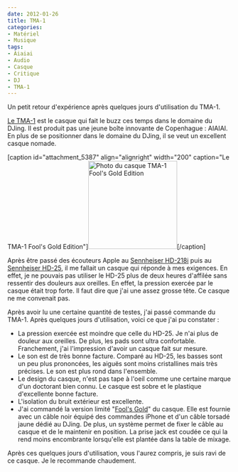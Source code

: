 ```yaml
---
date: 2012-01-26
title: TMA-1
categories:
- Matériel
- Musique
tags:
- Aiaiai
- Audio
- Casque
- Critique
- DJ
- TMA-1
---
```

Un petit retour d'expérience après quelques jours d'utilisation du TMA-1. <!--more-->

<a title="Le TMA-1 sur le site de AIAIAI" href="https://aiaiai.dk/store/headphones/tma-1">Le TMA-1</a> est le casque qui fait le buzz ces temps dans le domaine du DJing. Il est produit pas une jeune boîte innovante de Copenhague : AIAIAI. En plus de se positionner dans le domaine du DJing, il se veut un excellent casque nomade.

[caption id="attachment_5387" align="alignright" width="200" caption="Le TMA-1 Fool&#39;s Gold Edition"]<a href="https://dlgjp9x71cipk.cloudfront.net/2012/01/25_542d5b53bd.jpg"><img class=" wp-image-5387 " title="TMA-1 Fool's Gold Edition" src="https://dlgjp9x71cipk.cloudfront.net/2012/01/25_542d5b53bd-250x248.jpg" alt="Photo du casque TMA-1 Fool's Gold Edition" width="200" height="198" /></a>[/caption]

Après être passé des écouteurs Apple au <a href="https://www.sennheiser.fr/casques-audio/casques-pour-ipod-ipad-iphone/arceaux-mini/details/968/256/arceaux-mini/hd-218i">Sennheiser HD-218i</a> puis au <a href="https://www.sennheiser.fr/casques-audio/casques-dj-pro/casques-pro-monitoring/details/962/260/casques-pro-monitoring/hd-25-1-ii">Sennheiser HD-25</a>, il me fallait un casque qui réponde à mes exigences. En effet, je ne pouvais pas utiliser le HD-25 plus de deux heures d'affilée sans ressentir des douleurs aux oreilles. En effet, la pression exercée par le casque était trop forte. Il faut dire que j'ai une assez grosse tête. Ce casque ne me convenait pas.

Après avoir lu une certaine quantité de testes, j'ai passé commande du TMA-1. Après quelques jours d'utilisation, voici ce que j'ai pu constater :
<ul>
	<li>La pression exercée est moindre que celle du HD-25. Je n'ai plus de douleur aux oreilles. De plus, les pads sont ultra confortable. Franchement, j'ai l'impression d'avoir un casque fait sur mesure.</li>
	<li>Le son est de très bonne facture. Comparé au HD-25, les basses sont un peu plus prononcées, les aiguës sont moins cristallines mais très précises. Le son est plus rond dans l'ensemble.</li>
	<li>Le design du casque, n'est pas tape à l'oeil comme une certaine marque d'un doctorant bien connu. Le casque est sobre et le plastique d'excellente bonne facture.</li>
	<li>L'isolation du bruit extérieur est excellente.</li>
	<li>J'ai commandé la version limité "<a href="https://aiaiai.dk/store/headphones/tma-1-fools-gold-edition">Fool's Gold</a>" du casque. Elle est fournie avec un câble noir équipé des commandes iPhone et d'un câble torsadé jaune dédié au DJing. De plus, un système permet de fixer le câble au casque et de le maintenir en position. La prise jack est coudée ce qui la rend moins encombrante lorsqu'elle est plantée dans la table de mixage.</li>
</ul>
Après ces quelques jours d'utilisation, vous l'aurez compris, je suis ravi de ce casque. Je le recommande chaudement.
